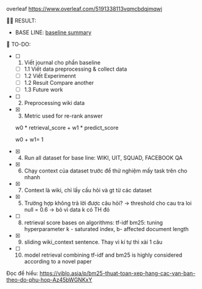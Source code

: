overleaf https://www.overleaf.com/5191338113vqmcbdqjmqwj

🏃‍♂️ RESULT:

- BASE LINE: [baseline summary](summary.md)

📜 TO-DO:

- [ ] 1. Viết journal cho phần baseline
  - [ ] 1.1 Viết data preprocessing & collect data 
  - [ ] 1.2 Viết Experimennt 
  - [ ] 1.2 Resuit Compare another  
  - [ ] 1.3 Future work
- [ ] 2. Preprocessing wiki data
- [x] 3. Metric used for re-rank answer

  w0 \* retrieval_score + w1 \* predict_score

  w0 + w1= 1

- [x] 4. Run all dataset for base line: WIKI, UIT, SQUAD, FACEBOOK QA
- [x] 6. Chạy context của dataset trước để thử nghiệm mấy task trên cho nhanh
- [x] 7. Context là wiki, chỉ lấy cấu hỏi và gt từ các dataset
- [x] 5. Trường hợp không trả lời được câu hỏi? -> threshold cho cau tra loi null = 0.6 -> bỏ vì data k có TH đó
- [ ] 8. retrieval score bases on algorithms:
     tf-idf
     bm25: tuning hyperparameter k - saturated index, b- affected document length
- [x] 9. sliding wiki_context sentence. Thay vì kí tự thì xài 1 câu
- [ ] 10. model retrieval combining tf-idf and bm25 is highly considered according to a novel paper

Đọc để hiểu: https://viblo.asia/p/bm25-thuat-toan-xep-hang-cac-van-ban-theo-do-phu-hop-Az45bWGNKxY

